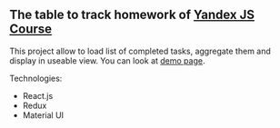 ## The table to track homework of [Yandex JS Course](https://yandex.ru/promo/events/javascript__nsk)

This project allow to load list of completed tasks, aggregate them and display in useable view.
You can look at [demo page](https://buharov-alexander.github.io/yandex_js_course/).

Technologies:
- React.js
- Redux
- Material UI
